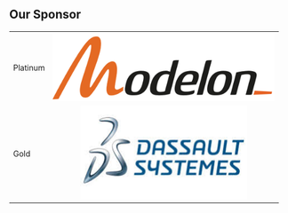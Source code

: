 ## Our Sponsor

| | |
|:-|:-:|
|Platinum |<img src="modelon.jpg" width=400> |
|Gold |<img src="3ds2.jpeg" width=300> |
